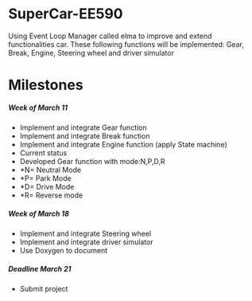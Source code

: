 # SuperCar-EE590
Using Event Loop Manager called elma to improve and extend functionalities  car. These following functions will be implemented: Gear, Break, Engine, Steering wheel and driver simulator
# Milestones
##### Week of March 11
* Implement and integrate Gear function
* Implement and integrate Break function
* Implement and integrate Engine function (apply State machine)
* Current status
* Developed Gear function with mode:N,P,D,R
* *N= Neutral Mode
* *P= Park Mode
* *D= Drive Mode
* *R= Reverse mode 


##### Week of March 18 
* Implement and integrate Steering wheel 
* Implement and integrate driver simulator 
* Use Doxygen to document 

##### Deadline March 21
* Submit project 




